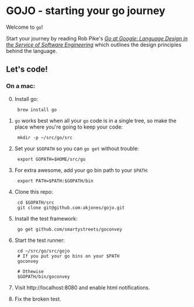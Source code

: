 # GOJO - starting your go journey

Welcome to `go`!

Start your journey by reading Rob Pike's [_Go at Google: Language Design in the Service of Software Engineering_](https://talks.golang.org/2012/splash.article) which outlines the design principles behind the language.

## Let's code!

### On a mac:

0. Install go:

        brew install go
    
0. `go` works best when all your `go` code is in a single tree, so make the place where you're going to keep your code:

        mkdir -p ~/src/go/src
        
0. Set your `$GOPATH` so you can `go get` without trouble:

        export GOPATH=$HOME/src/go
        
0. For extra awesome, add your go bin path to your `$PATH`:

        export PATH=$PATH:$GOPATH/bin

0. Clone this repo:

        cd $GOPATH/src
        git clone git@github.com:akjones/gojo.git 

0. Install the test framework:

        go get github.com/smartystreets/goconvey
        
0. Start the test runner:

        cd ~/src/go/src/gojo
        # If you put your go bins on your $PATH
        goconvey

        # Othewise
        $GOPATH/bin/goconvey
        
0. Visit http://localhost:8080 and enable html notifications.
        
0. Fix the broken test.
